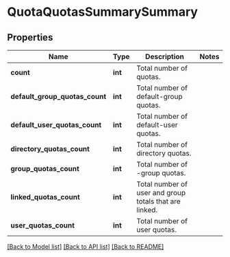 # QuotaQuotasSummarySummary

## Properties
Name | Type | Description | Notes
------------ | ------------- | ------------- | -------------
**count** | **int** | Total number of quotas. | 
**default_group_quotas_count** | **int** | Total number of default-group quotas. | 
**default_user_quotas_count** | **int** | Total number of default-user quotas. | 
**directory_quotas_count** | **int** | Total number of directory quotas. | 
**group_quotas_count** | **int** | Total number of -group quotas. | 
**linked_quotas_count** | **int** | Total number of user and group totals that are linked. | 
**user_quotas_count** | **int** | Total number of user quotas. | 

[[Back to Model list]](../README.md#documentation-for-models) [[Back to API list]](../README.md#documentation-for-api-endpoints) [[Back to README]](../README.md)


